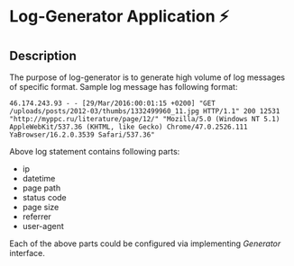 # Log-Generator Application :zap:

## Description
The purpose of log-generator is to generate high volume of log messages of specific format.
Sample log message has following format:
```
46.174.243.93 - - [29/Mar/2016:00:01:15 +0200] "GET /uploads/posts/2012-03/thumbs/1332499960_11.jpg HTTP/1.1" 200 12531 "http://myppc.ru/literature/page/12/" "Mozilla/5.0 (Windows NT 5.1) AppleWebKit/537.36 (KHTML, like Gecko) Chrome/47.0.2526.111 YaBrowser/16.2.0.3539 Safari/537.36"
```

Above log statement contains following parts:
- ip
- datetime
- page path
- status code
- page size
- referrer
- user-agent

Each of the above parts could be configured via implementing *Generator* interface.
